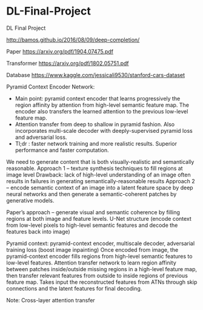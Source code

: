 # DL-Final-Project
DL Final Project

http://bamos.github.io/2016/08/09/deep-completion/

Paper
https://arxiv.org/pdf/1904.07475.pdf

Transformer
https://arxiv.org/pdf/1802.05751.pdf

Database
https://www.kaggle.com/jessicali9530/stanford-cars-dataset


Pyramid Context Encoder Network:
-	Main point: pyramid context encoder that learns progressively the region affinity by attention from high-level semantic feature map. The encoder also transfers the learned attention to the previous low-level feature map.
-	Attention transfer from deep to shallow in pyramid fashion. Also incorporates multi-scale decoder with deeply-supervised pyramid loss and adversarial loss. 
-	Tl;dr : faster network training and more realistic results. Superior performance and faster computation.

We need to generate content that is both visually-realistic and semantically reasonable. 
Approach 1 – texture synthesis techniques to fill regions at image level
	Drawback: lack of high-level understanding of an image often results in failures in generating semantically-reasonable results
Approach 2 – encode semantic context of an image into a latent feature space by deep neural networks and then generate a semantic-coherent patches by generative models.

Paper’s approach – generate visual and semantic coherence by filling regions at both image and feature levels. U-Net structure (encode context from low-level pixels to high-level semantic features and decode the features back into image)

Pyramid context: pyramid-context encoder, multiscale decoder, adversarial training loss (boost image inpainting)
Once encoded from image, the pyramid-context encoder fills regions from high-level semantic features to low-level features. Attention transfer network to learn region affinity between patches inside/outside missing regions in a high-level feature map, then transfer relevant features from outside to inside regions of previous feature map.
Takes input the reconstructed features from ATNs through skip connections and the latent features for final decoding. 

Note:
Cross-layer attention transfer
